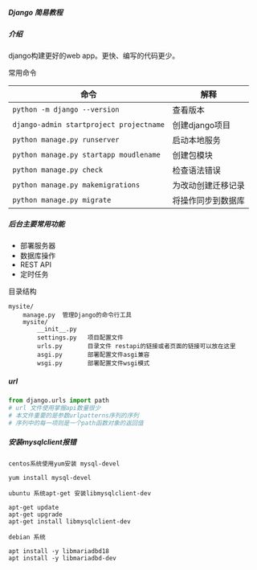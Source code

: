 
##### Django 简易教程

##### 介绍

django构建更好的web app。更快、编写的代码更少。

常用命令

| 命令                                    | 解释               |
| --------------------------------------- | ------------------ |
| `python -m django --version`            | 查看版本           |
| `django-admin startproject projectname` | 创建django项目     |
| `python manage.py runserver`            | 启动本地服务       |
| `python manage.py startapp moudlename`  | 创建包模块         |
| `python manage.py check`                | 检查语法错误       |
| `python manage.py makemigrations`       | 为改动创建迁移记录 |
| `python manage.py migrate`              | 将操作同步到数据库 |

##### **后台主要常用功能**

- 部署服务器
- 数据库操作
- REST API
- 定时任务

目录结构

```
mysite/
    manage.py  管理Django的命令行工具
    mysite/
        __init__.py
        settings.py   项目配置文件 
        urls.py       目录文件 restapi的链接或者页面的链接可以放在这里
        asgi.py       部署配置文件asgi兼容
        wsgi.py       部署配置文件wsgi模式
```

##### url

```python
from django.urls import path
# url 文件使用掌握api数量很少
# 本文件重要的是参数urlpatterns序列的序列
# 序列中的每一项则是一个path函数对象的返回值

```

##### 安装mysqlclient报错

```
centos系统使用yum安装 mysql-devel

yum install mysql-devel

ubuntu 系统apt-get 安装libmysqlclient-dev

apt-get update
apt-get upgrade
apt-get install libmysqlclient-dev

debian 系统

apt install -y libmariadbd18
apt install -y libmariadbd-dev
```

